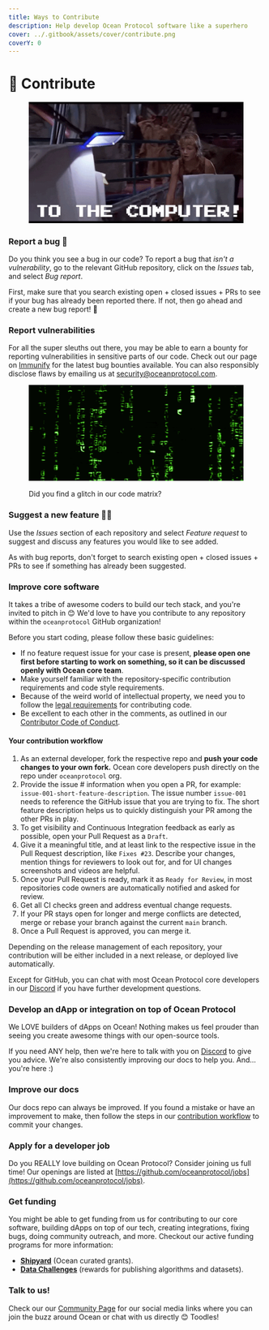 ```yaml
---
title: Ways to Contribute
description: Help develop Ocean Protocol software like a superhero
cover: ../.gitbook/assets/cover/contribute.png
coverY: 0
---
```


# 🤝 Contribute

<figure><img src="../.gitbook/assets/to-the-computer.gif" alt=""><figcaption></figcaption></figure>

### Report a bug 🐞

Do you think you see a bug in our code? To report a bug that _isn't a vulnerability_, go to the relevant GitHub repository, click on the _Issues_ tab, and select _Bug report_.

First, make sure that you search existing open + closed issues + PRs to see if your bug has already been reported there. If not, then go ahead and create a new bug report! 🦸

### Report vulnerabilities

For all the super sleuths out there, you may be able to earn a bounty for reporting vulnerabilities in sensitive parts of our code. Check out our page on [Immunify](https://immunefi.com/bounty/oceanprotocol/) for the latest bug bounties available. You can also responsibly disclose flaws by emailing us at [security@oceanprotocol.com](mailto:security@oceanprotocol.com).

<figure><img src="../.gitbook/assets/matrix-code.gif" alt=""><figcaption><p>Did you find a glitch in our code matrix?</p></figcaption></figure>

### Suggest a new feature 🤔💭

Use the _Issues_ section of each repository and select _Feature request_ to suggest and discuss any features you would like to see added.

As with bug reports, don't forget to search existing open + closed issues + PRs to see if something has already been suggested.

### Improve core software

It takes a tribe of awesome coders to build our tech stack, and you're invited to pitch in 😊 We'd love to have you contribute to any repository within the `oceanprotocol` GitHub organization!

Before you start coding, please follow these basic guidelines:

* If no feature request issue for your case is present, **please open one first before starting to work on something, so it can be discussed openly with Ocean core team**.
* Make yourself familiar with the repository-specific contribution requirements and code style requirements.
* Because of the weird world of intellectual property, we need you to follow the [legal requirements](legal-reqs.md) for contributing code.
* Be excellent to each other in the comments, as outlined in our [Contributor Code of Conduct](code-of-conduct.md).

#### Your contribution workflow

1. As an external developer, fork the respective repo and **push your code changes to your own fork.** Ocean core developers push directly on the repo under `oceanprotocol` org.
2. Provide the issue # information when you open a PR, for example: `issue-001-short-feature-description`. The issue number `issue-001` needs to reference the GitHub issue that you are trying to fix. The short feature description helps us to quickly distinguish your PR among the other PRs in play.
3. To get visibility and Continuous Integration feedback as early as possible, open your Pull Request as a `Draft`.
4. Give it a meaningful title, and at least link to the respective issue in the Pull Request description, like `Fixes #23`. Describe your changes, mention things for reviewers to look out for, and for UI changes screenshots and videos are helpful.
5. Once your Pull Request is ready, mark it as `Ready for Review`, in most repositories code owners are automatically notified and asked for review.
6. Get all CI checks green and address eventual change requests.
7. If your PR stays open for longer and merge conflicts are detected, merge or rebase your branch against the current `main` branch.
8. Once a Pull Request is approved, you can merge it.

Depending on the release management of each repository, your contribution will be either included in a next release, or deployed live automatically.

Except for GitHub, you can chat with most Ocean Protocol core developers in our [Discord](https://discord.gg/TnXjkR5) if you have further development questions.

### Develop an dApp or integration on top of Ocean Protocol

We LOVE builders of dApps on Ocean! Nothing makes us feel prouder than seeing you create awesome things with our open-source tools.&#x20;

If you need ANY help, then we're here to talk with you on [Discord](https://discord.gg/TnXjkR5) to give you advice. We're also consistently improving our docs to help you. And... you're here :)

### Improve our docs

Our docs repo can always be improved. If you found a mistake or have an improvement to make, then follow the steps in our [contribution workflow](./#your-contribution-workflow) to commit your changes.

### Apply for a developer job

Do you REALLY love building on Ocean Protocol? Consider joining us full time! Our openings are listed at [https://github.com/oceanprotocol/jobs](https://github.com/oceanprotocol/jobs).

### Get funding

You might be able to get funding from us for contributing to our core software, building dApps on top of our tech, creating integrations, fixing bugs, doing community outreach, and more. Checkout our active funding programs for more information:

* [**Shipyard**](https://oceanprotocol.com/shipyard) (Ocean curated grants).
* [**Data Challenges**](https://oceanprotocol.com/bounties) (rewards for publishing algorithms and datasets).

### Talk to us!

Check our our [Community Page](https://www.oceanprotocol.com/community) for our social media links where you can join the buzz around Ocean or chat with us directly 😊 Toodles!
